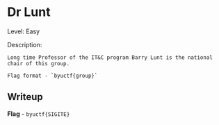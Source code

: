 # Dr Lunt
Level: Easy

Description:
```
Long time Professor of the IT&C program Barry Lunt is the national chair of this group.

Flag format - `byuctf{group}`
```

## Writeup
**Flag** - `byuctf{SIGITE}`
